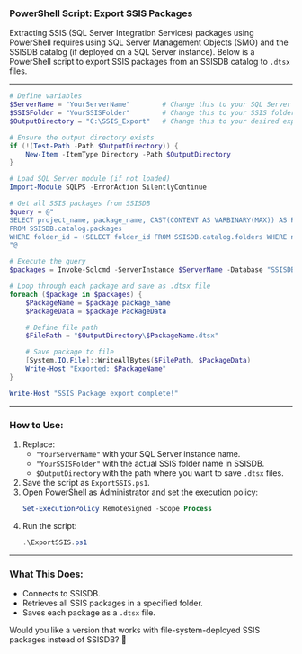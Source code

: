 
### **PowerShell Script: Export SSIS Packages**
Extracting SSIS (SQL Server Integration Services) packages using PowerShell requires using SQL Server Management Objects (SMO) and the SSISDB catalog (if deployed on a SQL Server instance). Below is a PowerShell script to export SSIS packages from an SSISDB catalog to `.dtsx` files.  

---

```powershell
# Define variables
$ServerName = "YourServerName"        # Change this to your SQL Server name
$SSISFolder = "YourSSISFolder"        # Change this to your SSIS folder name in SSISDB
$OutputDirectory = "C:\SSIS_Export"   # Change this to your desired export folder

# Ensure the output directory exists
if (!(Test-Path -Path $OutputDirectory)) {
    New-Item -ItemType Directory -Path $OutputDirectory
}

# Load SQL Server module (if not loaded)
Import-Module SQLPS -ErrorAction SilentlyContinue

# Get all SSIS packages from SSISDB
$query = @"
SELECT project_name, package_name, CAST(CONTENT AS VARBINARY(MAX)) AS PackageData
FROM SSISDB.catalog.packages
WHERE folder_id = (SELECT folder_id FROM SSISDB.catalog.folders WHERE name = '$SSISFolder')
"@

# Execute the query
$packages = Invoke-Sqlcmd -ServerInstance $ServerName -Database "SSISDB" -Query $query

# Loop through each package and save as .dtsx file
foreach ($package in $packages) {
    $PackageName = $package.package_name
    $PackageData = $package.PackageData

    # Define file path
    $FilePath = "$OutputDirectory\$PackageName.dtsx"

    # Save package to file
    [System.IO.File]::WriteAllBytes($FilePath, $PackageData)
    Write-Host "Exported: $PackageName"
}

Write-Host "SSIS Package export complete!"
```

---

### **How to Use:**
1. Replace:
   - `"YourServerName"` with your SQL Server instance name.
   - `"YourSSISFolder"` with the actual SSIS folder name in SSISDB.
   - `$OutputDirectory` with the path where you want to save `.dtsx` files.
2. Save the script as `ExportSSIS.ps1`.
3. Open PowerShell as Administrator and set the execution policy:
   ```powershell
   Set-ExecutionPolicy RemoteSigned -Scope Process
   ```
4. Run the script:
   ```powershell
   .\ExportSSIS.ps1
   ```

---

### **What This Does:**
- Connects to SSISDB.
- Retrieves all SSIS packages in a specified folder.
- Saves each package as a `.dtsx` file.

Would you like a version that works with file-system-deployed SSIS packages instead of SSISDB? 🚀